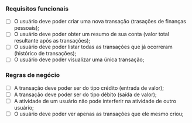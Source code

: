 ### Requisitos funcionais

- [ ] O usuário deve poder criar uma nova transação (trasações de finanças pessoais);
- [ ] O usuário deve poder obter um resumo de sua conta (valor total resultante após as transações);
- [ ] O usuário deve poder listar todas as transações que já ocorreram (histórico de transações);
- [ ] O usuário deve poder visualizar uma única transação;

### Regras de negócio

- [ ] A transação deve poder ser do tipo crédito (entrada de valor);
- [ ] A transação deve poder ser do tipo débito (saída de valor);
- [ ] A atividade de um usuário não pode interferir na atividade de outro usuário;
- [ ] O usuário deve poder ver apenas as transações que ele mesmo criou;